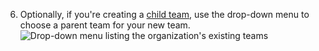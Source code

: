6. Optionally, if you're creating a [child team](/articles/about-teams#nested-teams), use the drop-down menu to choose a parent team for your new team.
   ![Drop-down menu listing the organization's existing teams](/assets/images/help/teams/choose-parent-team.png)
